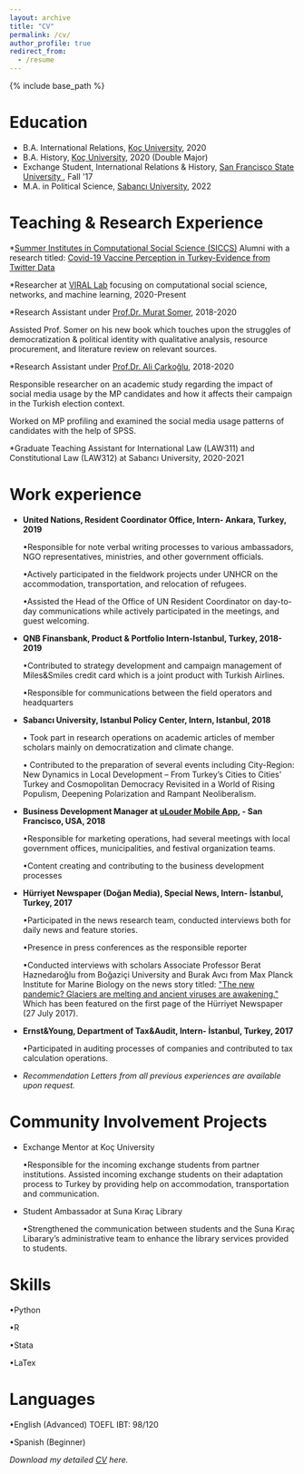 ```yaml
---
layout: archive
title: "CV"
permalink: /cv/
author_profile: true
redirect_from:
  - /resume
---
```


{% include base_path %}

Education
======
* B.A. International Relations, [Koç University](https://www.ku.edu.tr/en/), 2020
* B.A. History, [Koç University](https://www.ku.edu.tr/en/), 2020 (Double Major)
* Exchange Student, International Relations & History, [San Francisco State University ](https://www.sfsu.edu/), Fall '17
* M.A. in Political Science, [Sabancı University](https://www.sabanciuniv.edu/en/), 2022  


 **Teaching & Research Experience**
======
 
 *[Summer Institutes in Computational Social Science (SICCS)](https://sicss.io/2021/istanbul/) Alumni with a research titled: [Covid-19 Vaccine Perception in Turkey-Evidence from Twitter Data](https://www.youtube.com/watch?v=eW_6SSEAuS0&t=2863s) 

 *Researcher at [VIRAL Lab](http://varollab.com/index.html) focusing on computational social science, networks, and machine learning, 2020-Present

 *Research Assistant under [Prof.Dr. Murat Somer](http://mysite.ku.edu.tr/musomer/murat-somer-turkce/), 2018-2020
 
   Assisted Prof. Somer on his new book which touches upon the struggles of democratization & political identity with qualitative analysis, resource procurement, and literature review on relevant sources.
 
*Research Assistant under [Prof.Dr. Ali Çarkoğlu](https://case.ku.edu.tr/akademik/uluslararasi-iliskiler/akademik-kadro/show/acarkoglu/), 2018-2020

   Responsible researcher on an academic study regarding the impact of social media usage by the MP candidates and how it affects their campaign in the Turkish election context.
  
   Worked on MP profiling and examined the social media usage patterns of candidates with the help of SPSS.


*Graduate Teaching Assistant for International Law (LAW311) and Constitutional Law (LAW312) at Sabancı University, 2020-2021


**Work experience**
======
  * **United Nations, Resident Coordinator Office, Intern- Ankara, Turkey, 2019**
  
     •Responsible for note verbal writing processes to various ambassadors, NGO representatives, ministries, and other government officials.
    
     •Actively participated in the fieldwork projects under UNHCR on the accommodation, transportation, and relocation of refugees.
    
     •Assisted the Head of the Office of UN Resident Coordinator on day-to-day communications while actively participated in the meetings, and guest welcoming.
    
  
 * **QNB Finansbank, Product & Portfolio Intern-Istanbul, Turkey, 2018-2019** 
 
    •Contributed to strategy development and campaign management of Miles&Smiles credit card which is a joint product with Turkish Airlines.
    
    •Responsible for communications between the field operators and headquarters
  
   
  * **Sabancı University, Istanbul Policy Center, Intern, Istanbul, 2018**
   
     • Took part in research operations on academic articles of member scholars mainly on democratization and climate change.
   
     • Contributed to the preparation of several events including City-Region: New Dynamics in Local Development – From Turkey’s Cities to Cities’ Turkey and Cosmopolitan Democracy Revisited in a World of Rising Populism, Deepening Polarization and Rampant Neoliberalism.
   
  
  * **Business Development Manager at [uLouder Mobile App](https://www.ulouder.com/), - San Francisco, USA, 2018**
  
    •Responsible for marketing operations, had several meetings with local government offices, municipalities, and festival organization teams.
    
    •Content creating and contributing to the business development processes
  
  
  * **Hürriyet Newspaper (Doğan Media), Special News, Intern- İstanbul, Turkey, 2017**
  
    •Participated in the news research team, conducted interviews both for daily news and feature stories.
    
    •Presence in press conferences as the responsible reporter
    
    •Conducted interviews with scholars Associate Professor Berat Haznedaroğlu from Boğaziçi University and Burak Avcı from Max Planck Institute for Marine Biology on the news story titled: ["The new pandemic? Glaciers are melting and ancient viruses are awakening."](https://www.hurriyet.com.tr/gundem/buzullar-ediyor-on-binlerce-yillik-virusler-uyaniyor-40531973) Which has been featured on the first page of the Hürriyet Newspaper (27 July 2017).
    
    
  * **Ernst&Young, Department of Tax&Audit, Intern- İstanbul, Turkey, 2017**
   
    •Participated in auditing processes of companies and contributed to tax calculation operations.



  * *Recommendation Letters from all previous experiences are available upon request.*

**Community Involvement Projects**
======
* Exchange Mentor at Koç University

    •Responsible for the incoming exchange students from partner institutions. Assisted incoming exchange students on their adaptation process to Turkey by providing help on accommodation, transportation and communication.

 * Student Ambassador at Suna Kıraç Library
  
    •Strengthened the communication between students and the Suna Kıraç Libarary’s administrative team to enhance the library services provided to students.

 **Skills**
======
  •Python
  
  •R
  
  •Stata
  
  •LaTex
 
 **Languages**
======
  •English (Advanced) TOEFL IBT: 98/120
  
  •Spanish (Beginner)
  

*Download my detailed [CV]('http://umutduygu.github.io/files/umutduygucv.pdf') here.*
  
 